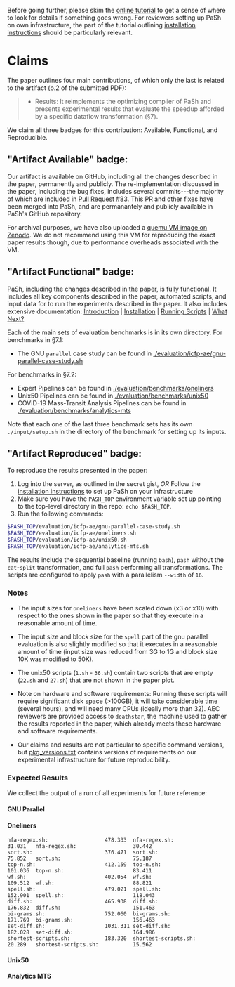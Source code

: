 
Before going further, please skim the [online tutorial](https://github.com/andromeda/pash/blob/icfp-ae/docs/tutorial.md) to get a sense of where to look for details if something goes wrong. For reviewers setting up PaSh on own infrastructure, the part of the tutorial outlining [installation instructions](https://github.com/andromeda/pash/blob/icfp-ae/docs/tutorial.md#installation) should be particularly relevant.

# Claims

The paper outlines four main contributions, of which only the last is related to the artifact (p.2 of the submitted PDF):

> * Results: It reimplements the optimizing compiler of PaSh and presents experimental results that evaluate the speedup afforded by a specific dataflow transformation (§7).

We claim all three badges for this contribution: Available, Functional, and Reproducible.

##  "Artifact Available" badge: 

Our artifact is available on GitHub, including all the changes described in the paper, permanently and publicly. The re-implementation discussed in the paper, including the bug fixes, includes several commits---the majority of which are included in [Pull Request #83](https://github.com/andromeda/pash/commit/94b09e71316e8a0b10e0b6450a0b2953a04a71df). This PR and other fixes have been merged into PaSh, and are permanantely and publicly available in PaSh's GitHub repository.

For archival purposes, we have also uploaded a [quemu VM image on Zenodo](https://zenodo.org/record/4776838). We do not recommend using this VM for reproducing the exact paper results though, due to performance overheads associated with the VM.

##  "Artifact Functional" badge: 

PaSh, including the changes described in the paper, is fully functional. It includes all key components described in the paper, automated scripts, and input data for to run the experiments described in the paper. It also includes extensive documentation: [Introduction](https://github.com/andromeda/pash/blob/icfp-ae/docs/tutorial.md#introduction) | [Installation](https://github.com/andromeda/pash/blob/icfp-ae/docs/tutorial.md#installation) | [Running Scripts](https://github.com/andromeda/pash/blob/icfp-ae/docs/tutorial.md#running-scripts) | [What Next?](https://github.com/andromeda/pash/blob/icfp-ae/docs/tutorial.md#what-next)

Each of the main sets of evaluation benchmarks is in its own directory. For benchmarks in §7.1:

* The GNU `parallel` case study can be found in [./evaluation/icfp-ae/gnu-parallel-case-study.sh](https://github.com/andromeda/pash/blob/icfp-ae/evaluation/icfp-ae/gnu-parallel-case-study.sh)

For benchmarks in §7.2:

* Expert Pipelines can be found in [./evaluation/benchmarks/oneliners](https://github.com/andromeda/pash/tree/icfp-ae/evaluation/benchmarks/oneliners)
* Unix50 Pipelines can be found in [./evaluation/benchmarks/unix50](https://github.com/andromeda/pash/tree/icfp-ae/evaluation/benchmarks/unix50)
* COVID-19 Mass-Transit Analysis Pipelines can be found in [./evaluation/benchmarks/analytics-mts](https://github.com/andromeda/pash/tree/icfp-ae/evaluation/benchmarks/analytics-mts)

Note that each one of the last three benchmark sets has its own `./input/setup.sh` in the directory of the benchmark for setting up its inputs.

##  "Artifact Reproduced" badge: 

To reproduce the results presented in the paper:
1. Log into the server, as outlined in the secret gist, _OR_ Follow the [installation instructions](https://github.com/andromeda/pash/blob/icfp-ae/docs/tutorial.md#installation) to set up PaSh on your infrastructure
2. Make sure you have the `PASH_TOP` environment variable set up pointing to the top-level directory in the repo: `echo $PASH_TOP`.
3. Run the following commands:

```sh
$PASH_TOP/evaluation/icfp-ae/gnu-parallel-case-study.sh
$PASH_TOP/evaluation/icfp-ae/oneliners.sh
$PASH_TOP/evaluation/icfp-ae/unix50.sh
$PASH_TOP/evaluation/icfp-ae/analytics-mts.sh
```

The results include the sequential baseline (running `bash`), `pash` without the `cat`-`split` transformation, and full `pash` performing all transformations. The scripts are configured to apply `pash` with a parallelism `--width` of `16`.

### Notes 

- The input sizes for `oneliners` have been scaled down (x3 or x10) with respect to the ones shown in the paper so that they execute in a reasonable amount of time.

- The input size and block size for the `spell` part of the gnu parallel evaluation is also slightly modified so that it executes in a reasonable amount of time (input size was reduced from 3G to 1G and block size 10K was modified to 50K).

- The unix50 scripts (`1.sh` - `36.sh`) contain two scripts that are empty (`22.sh` and `27.sh`) that are not shown in the paper plot.

- Note on hardware and software requirements: Running these scripts will require significant disk space (>100GB), it will take considerable time (several hours), and will need many CPUs (ideally more than 32). AEC reviewers are provided access to `deathstar`, the machine used to gather the results reported in the paper, which already meets these hardware and software requirements.

- Our claims and results are not particular to specific command versions, but [pkg_versions.txt](../scripts/pkg_versions.txt) contains versions of requirements on our experimental infrastructure for future reproducibility.


### Expected Results

We collect the output of a run of all experiments for future reference:

#### GNU Parallel

#### Oneliners

```
nfa-regex.sh:                  478.333  nfa-regex.sh:                  31.031   nfa-regex.sh:                  30.442
sort.sh:                       376.471  sort.sh:                       75.852   sort.sh:                       75.187
top-n.sh:                      412.159  top-n.sh:                      101.036  top-n.sh:                      83.411
wf.sh:                         402.054  wf.sh:                         109.512  wf.sh:                         88.821
spell.sh:                      479.021  spell.sh:                      152.901  spell.sh:                      118.043
diff.sh:                       465.938  diff.sh:                       176.832  diff.sh:                       151.463
bi-grams.sh:                   752.060  bi-grams.sh:                   171.769  bi-grams.sh:                   156.463
set-diff.sh:                   1031.311 set-diff.sh:                   182.028  set-diff.sh:                   164.986
shortest-scripts.sh:           183.320  shortest-scripts.sh:           20.289   shortest-scripts.sh:           15.562
```

#### Unix50

#### Analytics MTS

